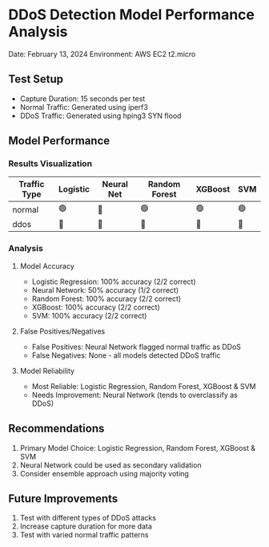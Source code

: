 # DDoS Detection Model Performance Analysis

Date: February 13, 2024
Environment: AWS EC2 t2.micro

## Test Setup

- Capture Duration: 15 seconds per test
- Normal Traffic: Generated using iperf3
- DDoS Traffic: Generated using hping3 SYN flood

## Model Performance

### Results Visualization

Traffic Type | Logistic | Neural Net | Random Forest | XGBoost   | SVM
------------|----------|------------|----------------|-----------|----------
normal      | 🟢       | 🔴         | 🟢              | 🟢        | 🟢
ddos        | 🔴       | 🔴         | 🔴              | 🔴        | 🔴

### Analysis

1. Model Accuracy
   - Logistic Regression: 100% accuracy (2/2 correct)
   - Neural Network: 50% accuracy (1/2 correct)
   - Random Forest: 100% accuracy (2/2 correct)
   - XGBoost: 100% accuracy (2/2 correct)
   - SVM: 100% accuracy (2/2 correct)

2. False Positives/Negatives
   - False Positives: Neural Network flagged normal traffic as DDoS
   - False Negatives: None - all models detected DDoS traffic

3. Model Reliability
   - Most Reliable: Logistic Regression, Random Forest, XGBoost & SVM
   - Needs Improvement: Neural Network (tends to overclassify as DDoS)

## Recommendations

1. Primary Model Choice: Logistic Regression, Random Forest, XGBoost & SVM
2. Neural Network could be used as secondary validation
3. Consider ensemble approach using majority voting

## Future Improvements

1. Test with different types of DDoS attacks
2. Increase capture duration for more data
3. Test with varied normal traffic patterns
